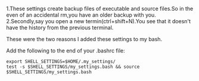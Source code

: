 1.These settings create backup files of executable and source files.So in the even of an accidental rm,you have an older backup with you.
2.Secondly,say you open a new termin(ctrl+shift+N).You see that it doesn't have the history from the previous terminal.

These were the two reasons I added these settings to my bash.

Add the following to the end of your .bashrc file:

	export SHELL_SETTINGS=$HOME/.my_settings/
	test -s $SHELL_SETTINGS/my_settings.bash && source $SHELL_SETTINGS/my_settings.bash

